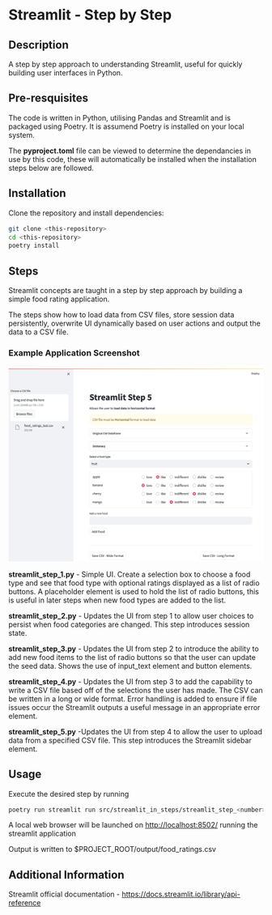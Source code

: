 # Streamlit - Step by Step

## Description

A step by step approach to understanding Streamlit, useful for quickly building user interfaces in Python.

## Pre-resquisites

The code is written in Python, utilising Pandas and Streamlit and is packaged using Poetry. It is assumend Poetry is installed on your local system.

The **pyproject.toml** file can be viewed to determine the dependancies in use by this code, these will automatically be installed when the installation steps below are followed.

## Installation

Clone the repository and install dependencies:

```bash
git clone <this-repository>
cd <this-repository>
poetry install
```

## Steps

Streamlit concepts are taught in a step by step approach by building a simple food rating application.

The steps show how to load data from CSV files, store session data persistently, overwrite UI dynamically based on user actions and output the data to a CSV file.

### Example Application Screenshot

![Screenshot](assets/images/streamlit_step_5.png)

**streamlit_step_1.py** - Simple UI. Create a selection box to choose a food type and see that food type with optional ratings displayed as a list of radio buttons. A placeholder element is used to hold the list of radio buttons, this is useful in later steps when new food types are added to the list.

**streamlit_step_2.py** - Updates the UI from step 1 to allow user choices to persist when food categories are changed. This step introduces session state.

**streamlit_step_3.py** - Updates the UI from step 2 to introduce the ability to add new food items to the list of radio buttons so that the user can update the seed data. Shows the use of input_text element and button elements.

**streamlit_step_4.py** - Updates the UI from step 3 to add the capability to write a CSV file based off of the selections the user has made. The CSV can be written in a long or wide format. Error handling is added to ensure if file issues occur the Streamlit outputs a useful message in an appropriate error element.

**streamlit_step_5.py** -Updates the UI from step 4 to allow the user to upload data from a specified CSV file. This step introduces the Streamlit sidebar element.

## Usage

Execute the desired step by running

```bash
poetry run streamlit run src/streamlit_in_steps/streamlit_step_<number>.py
```

A local web browser will be launched on <http://localhost:8502/> running the streamlit application

Output is written to $PROJECT_ROOT/output/food_ratings.csv

## Additional Information

Streamlit official documentation - <https://docs.streamlit.io/library/api-reference>
